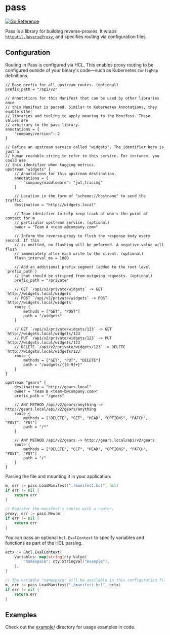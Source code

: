 # pass

[![Go
Reference](https://pkg.go.dev/badge/github.com/brettbuddin/pass.svg)](https://pkg.go.dev/github.com/brettbuddin/pass)

Pass is a library for building reverse-proxies. It wraps
[`httputil.ReverseProxy`](https://golang.org/pkg/net/http/httputil/#ReverseProxy),
and specifies routing via configuration files.

## Configuration

Routing in Pass is configured via HCL. This enables proxy routing to be
configured outside of your binary's code—such as Kubernetes `ConfigMap`
definitions.

```hcl
// Base prefix for all upstream routes. (optional)
prefix_path = "/api/v2"

// Annotations for this Manifest that can be used by other libraries once
// this Manifest is parsed. Similar to Kubernetes Annotations, they enable other
// libraries and tooling to apply meaning to the Manifest. These values are
// arbitrary to the pass library.
annotations = {
    "company/version": 2
}

// Define an upstream service called "widgets". The identifier here is just a
// human readable string to refer to this service. For instance, you could use
// this identifier when tagging metrics.
upstream "widgets" {
    // Annotations for this upstream destination.
    annotations = {
        "company/middleware": "jwt,tracing"
    }

    // Location in the form of "scheme://hostname" to send the traffic.
    destination = "http://widgets.local" 

    // Team identifier to help keep track of who's the point of contact for a
    // particular upstream service. (optional)
    owner = "Team A <team-a@company.com>"

    // Inform the reverse-proxy to flush the response body every second. If this
    // is omitted, no flushing will be peformed. A negative value will flush
    // immediately after each write to the client. (optional)
    flush_interval_ms = 1000

    // Add an additional prefix segment (added to the root level `prefix_path`)
    // that should be stripped from outgoing requests. (optional)
    prefix_path = "/private"

    // GET `/api/v2/private/widgets` -> GET `http://widgets.local/widgets`
    // POST `/api/v2/private/widgets` -> POST `http://widgets.local/widgets`
    route {
        methods = ["GET", "POST"]
        path = "/widgets"
    }

    // GET `/api/v2/private/widgets/123` -> GET `http://widgets.local/widgets/123`
    // PUT `/api/v2/private/widgets/123` -> PUT `http://widgets.local/widgets/123`
    // DELETE `/api/v2/private/widgets/123` -> DELETE `http://widgets.local/widgets/123`
    route {
        methods = ["GET", "PUT", "DELETE"]
        path = "/widgets/{[0-9]+}"
    }
}

upstream "gears" {
    destination = "http://gears.local" 
    owner = "Team B <team-b@company.com>"
    prefix_path = "/gears"

    // ANY METHOD /api/v2/gears/anything -> http://gears.local/api/v2/gears/anything
    route {
        methods = ["DELETE", "GET", "HEAD", "OPTIONS", "PATCH", "POST", "PUT"]
        path = "/*"
    }

    // ANY METHOD /api/v2/gears -> http://gears.local/api/v2/gears
    route {
        methods = ["DELETE", "GET", "HEAD", "OPTIONS", "PATCH", "POST", "PUT"]
        path = "/"
    }
}
```

Parsing the file and mounting it in your application:

```go
m, err := pass.LoadManifest("./manifest.hcl", nil)
if err != nil {
	return err
}

// Register the manifest's routes with a router.
proxy, err := pass.New(m)
if err != nil {
	return err
}
```

You can pass an optional `hcl.EvalContext` to specify variables and functions as
part of the HCL parsing.

```go
ectx := &hcl.EvalContext{
	Variables: map[string]cty.Value{
		"namespace": cty.StringVal("example"),
	},
}

// The variable "namespace" will be available in this configuration file.
m, err := pass.LoadManifest("./manifest.hcl", ectx)
if err != nil {
	return err
}
```

## Examples

Check out the [example/](example) directory for usage examples in code.

